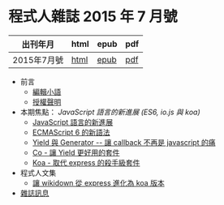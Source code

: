 # 程式人雜誌 2015 年 7 月號

| 出刊年月 |  html | epub | pdf |
|-------------|-------|-------|-------------|
| 2015年7月號 |  [html](book.html) |  [epub](book.epub) | [pdf](book.pdf) | 

* 前言
    * [編輯小語](editor.html)
    * [授權聲明](license.html)
* 本期焦點： *JavaScript 語言的新進展 (ES6, io.js 與 koa)*
    * [JavaScript 語言的新進展](focus1.html)
    * [ECMAScript 6 的新語法](focus2.html)
    * [Yield 與 Generator -- 讓 callback 不再是 javascript 的痛](focus3.html)
    * [Co - 讓 Yield 更好用的套件](focus4.html)
    * [Koa - 取代 express 的殺手級套件](focus5.html)
* 程式人文集
    * [讓 wikidown 從 express 進化為 koa 版本](article1.html)
* [雜誌訊息](info.html)

